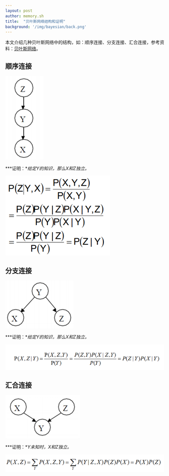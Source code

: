 ```yaml
---
layout: post
author: memory.sh
title:  "贝叶斯网络结构和证明"
background: '/img/bayesian/back.png'
---
```

本文介绍几种贝叶斯网络中的结构，如：顺序连接、分支连接、汇合连接，参考资料：[贝叶斯网络](/article/beiyesi.pdf)。

## 顺序连接
![顺序连接](/img/bayesian/shunxu.png)

***证明：**给定Y的知识，那么X和Z独立。*

![顺序证明](/img/bayesian/1.png)
## 分支连接
![分支连接](/img/bayesian/fenzhi.png)

***证明：**给定Y的知识，那么X和Z独立。*

![分支证明](/img/bayesian/2.png)
## 汇合连接
![汇合连接](/img/bayesian/huihe.png)

***证明：**Y未知时，X和Z独立。*

![顺序证明](/img/bayesian/3.png)
